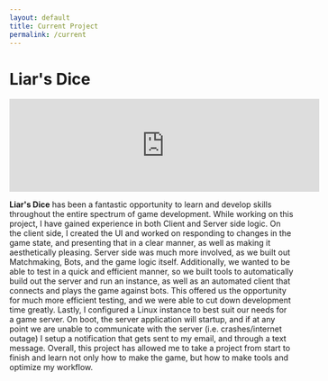 ```yaml
---
layout: default
title: Current Project
permalink: /current
---
```

# Liar's Dice

<iframe src="https://itch.io/embed/606374?border_width=0&amp;bg_color=eed4be&amp;fg_color=55260a&amp;link_color=952319&amp;border_color=000000" width="550" height="165" frameborder="0"><a href="https://overtechstudios.itch.io/liars-dice">Liar's Dice by Overtech Studios</a></iframe>

**Liar's Dice** has been a fantastic opportunity to learn and develop skills throughout the entire spectrum of game development. While working on this project, I have gained experience in both Client and Server side logic. On the client side, I created the UI and worked on responding to changes in the game state, and presenting that in a clear manner, as well as making it aesthetically pleasing. Server side was much more involved, as we built out Matchmaking, Bots, and the game logic itself. Additionally, we wanted to be able to test in a quick and efficient manner, so we built tools to automatically build out the server and run an instance, as well as an automated client that connects and plays the game against bots. This offered us the opportunity for much more efficient testing, and we were able to cut down development time greatly. Lastly, I configured a Linux instance to best suit our needs for a game server. On boot, the server application will startup, and if at any point we are unable to communicate with the server (i.e. crashes/internet outage) I setup a notification that gets sent to my email, and through a text message. Overall, this project has allowed me to take a project from start to finish and learn not only how to make the game, but how to make tools and optimize my workflow.


